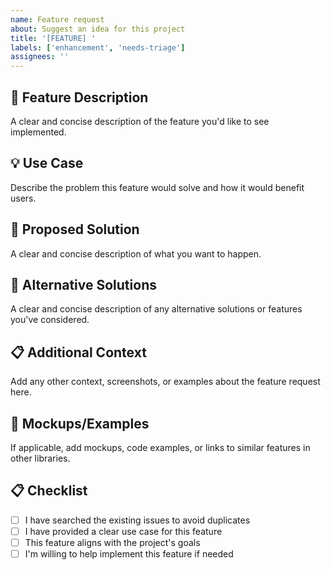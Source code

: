 ```yaml
---
name: Feature request
about: Suggest an idea for this project
title: '[FEATURE] '
labels: ['enhancement', 'needs-triage']
assignees: ''
---
```


## 🚀 Feature Description

A clear and concise description of the feature you'd like to see implemented.

## 💡 Use Case

Describe the problem this feature would solve and how it would benefit users.

## 🎯 Proposed Solution

A clear and concise description of what you want to happen.

## 🔄 Alternative Solutions

A clear and concise description of any alternative solutions or features you've considered.

## 📋 Additional Context

Add any other context, screenshots, or examples about the feature request here.

## 🎨 Mockups/Examples

If applicable, add mockups, code examples, or links to similar features in other libraries.

## 📋 Checklist

- [ ] I have searched the existing issues to avoid duplicates
- [ ] I have provided a clear use case for this feature
- [ ] This feature aligns with the project's goals
- [ ] I'm willing to help implement this feature if needed 
